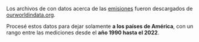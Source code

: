 Los archivos de con datos acerca de las [emisiones](co-emissions-per-capita.csv) fueron descargados de [ourworldindata.org](https://ourworldindata.org/grapher/co-emissions-per-capita?time=latest). 

Procesé estos datos para dejar solamente **a los países de América**, con un rango entre las mediciones desde el **año 1990 hasta el 2022**.


